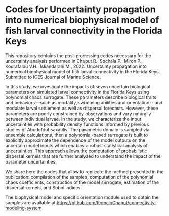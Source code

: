 # Codes for Uncertainty propagation into numerical biophysical model of fish larval connectivity in the Florida Keys

This repository contains the post-processing codes necessary for the uncertainty analysis performed in Chaput R., Sochala P., Miron P., Kourafalou V.H., Iskandarani M., 2022. Uncertainty propagation into numerical biophysical model of fish larval connectivity in the Florida Keys. Submitted to ICES Journal of Marine Science.

In this study, we investigate the impacts of seven uncertain biological parameters on simulated larval connectivity in the Florida Keys using polynomial chaos surrogate. These parameters describe biological traits and behaviors --such as mortality, swimming abilities and orientation-- and modulate larval settlement as well as dispersal forecasts. However, these parameters are poorly constrained by observations and vary naturally between individual larvae. In the study, we characterize the input uncertainties with probability density functions informed by previous studies of Abudefduf saxatilis. The parametric domain is sampled via ensemble calculations, then a polynomial-based surrogate is built to explicitly approximate the dependence of the model outputs on the uncertain model inputs which enables a robust statistical analysis of uncertainties. This approach allows the computation of probabilistic dispersal kernels that are further analyzed to understand the impact of the parameter uncertainties. 

We share here the codes that allow to replicate the method presented in the publication: compilation of the samples, computation of the polynomial chaos coefficients, construction of the model surrogate, estimation of the dispersal kernels, and Sobol indices.

The biophysical model and specific orientation module used to obtain the samples are available at https://github.com/RomainChaput/connectivity-modeling-system 
